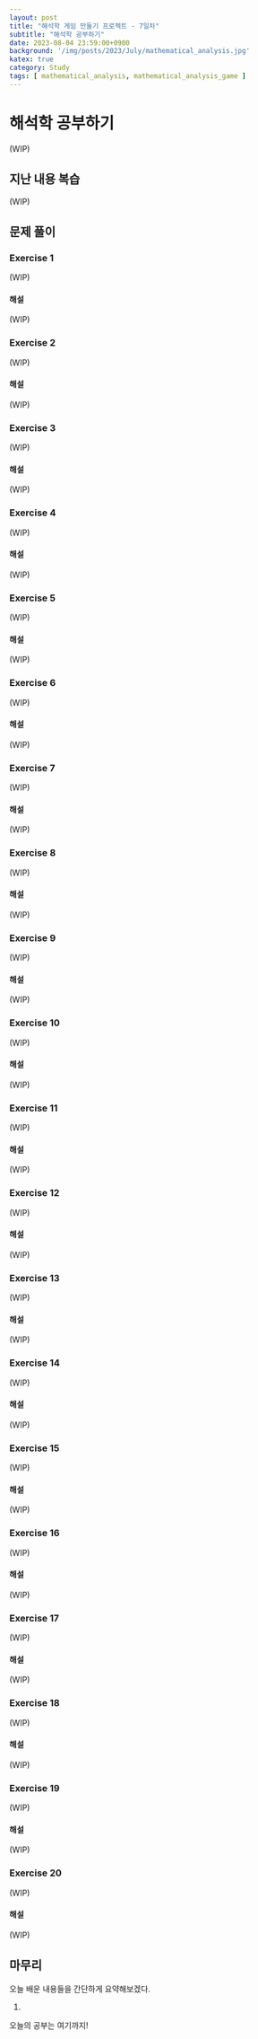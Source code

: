 ```yaml
---
layout: post
title: "해석학 게임 만들기 프로젝트 - 7일차"
subtitle: "해석학 공부하기"
date: 2023-08-04 23:59:00+0900
background: '/img/posts/2023/July/mathematical_analysis.jpg'
katex: true
category: Study
tags: [ mathematical_analysis, mathematical_analysis_game ]
---
```


# 해석학 공부하기

(WIP)

## 지난 내용 복습

(WIP)

## 문제 풀이

### Exercise 1

(WIP)

#### 해설

(WIP)

### Exercise 2

(WIP)

#### 해설

(WIP)

### Exercise 3

(WIP)

#### 해설

(WIP)

### Exercise 4

(WIP)

#### 해설

(WIP)

### Exercise 5

(WIP)

#### 해설

(WIP)

### Exercise 6

(WIP)

#### 해설

(WIP)

### Exercise 7

(WIP)

#### 해설

(WIP)

### Exercise 8

(WIP)

#### 해설

(WIP)

### Exercise 9

(WIP)

#### 해설

(WIP)

### Exercise 10

(WIP)

#### 해설

(WIP)

### Exercise 11

(WIP)

#### 해설

(WIP)

### Exercise 12

(WIP)

#### 해설

(WIP)

### Exercise 13

(WIP)

#### 해설

(WIP)

### Exercise 14

(WIP)

#### 해설

(WIP)

### Exercise 15

(WIP)

#### 해설

(WIP)

### Exercise 16

(WIP)

#### 해설

(WIP)

### Exercise 17

(WIP)

#### 해설

(WIP)

### Exercise 18

(WIP)

#### 해설

(WIP)

### Exercise 19

(WIP)

#### 해설

(WIP)

### Exercise 20

(WIP)

#### 해설

(WIP)

## 마무리

오늘 배운 내용들을 간단하게 요약해보겠다.

1. 

오늘의 공부는 여기까지!